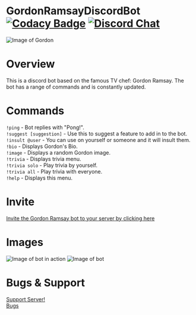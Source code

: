 # GordonRamsayDiscordBot [![Codacy Badge](https://app.codacy.com/project/badge/Grade/32298563e6cb46ae95461d059061a221)](https://www.codacy.com/gh/Arrowerse2001/GordonRamsayDiscordBot/dashboard?utm_source=github.com&amp;utm_medium=referral&amp;utm_content=Arrowerse2001/GordonRamsayDiscordBot&amp;utm_campaign=Badge_Grade) [![Discord Chat](https://img.shields.io/discord/308323056592486420.svg)](https://discord.gg/X7na2Sx)

![Image of Gordon](https://i.pinimg.com/564x/bc/96/a2/bc96a2c878fe6ec50e66749b115ae7fb.jpg)

# Overview
This is a discord bot based on the famous TV chef: Gordon Ramsay. The bot has a range of commands and is constantly updated.

# Commands
`!ping` - Bot replies with "Pong!".  
`!suggest [suggestion]` - Use this to suggest a feature to add in to the bot.  
``!insult @user`` - You can use on yourself or someone and it will insult them.  
``!bio`` - Displays Gordon's Bio.  
``!image`` - Displays a random Gordon image.  
``!trivia`` - Displays trivia menu.  
``!trivia solo`` - Play trivia by yourself.  
``!trivia all`` - Play trivia with everyone.  
``!help`` - Displays this menu.  

# Invite
[Invite the Gordon Ramsay bot to your server by clicking here](https://discord.com/api/oauth2/authorize?client_id=487596701947789322&permissions=67501120&scope=bot)

# Images
![Image of bot in action](https://i.imgur.com/DQAHMjd.png)
![Image of bot](https://i.imgur.com/1dBz09e.png)

# Bugs & Support
[Support Server!](https://discord.gg/X7na2Sx)  
[Bugs](https://github.com/Arrowerse2001/GordonRamsayDiscordBot/issues)
